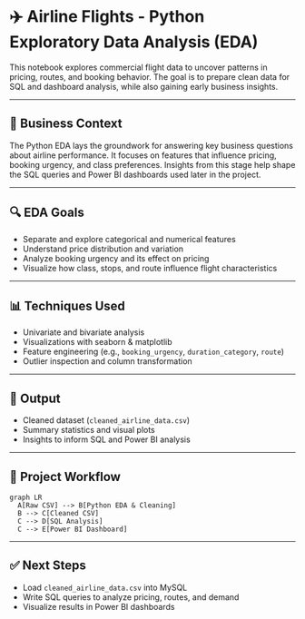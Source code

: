 # ✈️ Airline Flights - Python Exploratory Data Analysis (EDA)

This notebook explores commercial flight data to uncover patterns in pricing, routes, and booking behavior. The goal is to prepare clean data for SQL and dashboard analysis, while also gaining early business insights.

---

## 🧠 Business Context

The Python EDA lays the groundwork for answering key business questions about airline performance. It focuses on features that influence pricing, booking urgency, and class preferences. Insights from this stage help shape the SQL queries and Power BI dashboards used later in the project.

---

## 🔍 EDA Goals

- Separate and explore categorical and numerical features
- Understand price distribution and variation
- Analyze booking urgency and its effect on pricing
- Visualize how class, stops, and route influence flight characteristics

---

## 📊 Techniques Used

- Univariate and bivariate analysis
- Visualizations with seaborn & matplotlib
- Feature engineering (e.g., `booking_urgency`, `duration_category`, `route`)
- Outlier inspection and column transformation

---

## 🧹 Output

- Cleaned dataset (`cleaned_airline_data.csv`)
- Summary statistics and visual plots
- Insights to inform SQL and Power BI analysis

---

## 🔄 Project Workflow

```mermaid
graph LR
  A[Raw CSV] --> B[Python EDA & Cleaning]
  B --> C[Cleaned CSV]
  C --> D[SQL Analysis]
  C --> E[Power BI Dashboard]
```

---

## ✅ Next Steps

- Load `cleaned_airline_data.csv` into MySQL
- Write SQL queries to analyze pricing, routes, and demand
- Visualize results in Power BI dashboards
